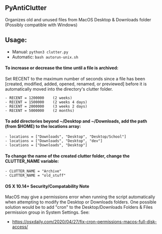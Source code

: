 ## PyAntiClutter
Organizes  old and unused files from MacOS Desktop & Downloads folder
(Possibly compatible with Windows)

## Usage: 
- Manual: ```python3 clutter.py```
- Automatic: ```bash autorun-unix.sh```

#### To increase or decrease the time until a file is archived:
Set RECENT to the maximum number of seconds since a file has been [created, modified, added, opened, renamed, or previewed] before it is automatically moved into the directory's clutter folder.
```
- RECENT = 1200000    (2 weeks)
- RECENT = 1500000    (2 weeks 4 days)
- RECENT = 2000000    (3 weeks 2 days)
- RECENT = 5000000    (2 months)
```
#### To add directories beyond ~/Desktop and ~/Downloads, add the path (from $HOME) to the locations array:
```
- locations = ["Downloads", "Desktop", "Desktop/School"]
- locations = ["Downloads", "Desktop", "dev"]
- locations = ["Downloads", "Desktop"]
```
#### To change the name of the created clutter folder, change the CLUTTER_NAME variable:
```
- CLUTTER_NAME = "Archive"
- CLUTTER_NAME = "old_stuff"
```

#### OS X 10.14+ Security/Compatability Note
MacOS may give a permissions error when running the script automatically when attempting to modify the Desktop or Downloads folders.
One possible solution would be to add "cron" to the Desktop/Downloads Folders & Files permission group in System Settings. See:
- https://osxdaily.com/2020/04/27/fix-cron-permissions-macos-full-disk-access/
